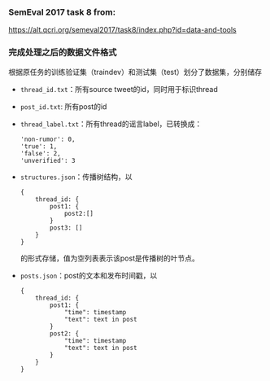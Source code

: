 ### SemEval 2017 task 8 from:
https://alt.qcri.org/semeval2017/task8/index.php?id=data-and-tools

### 完成处理之后的数据文件格式
根据原任务的训练验证集（traindev）和测试集（test）划分了数据集，分别储存

- `thread_id.txt`：所有source tweet的id，同时用于标识thread

- `post_id.txt`: 所有post的id

- `thread_label.txt`：所有thread的谣言label，已转换成：

    ```text
    'non-rumor': 0, 
    'true': 1, 
    'false': 2, 
    'unverified': 3
    ```

- `structures.json`：传播树结构，以

    ```text
    {
    	thread_id: {
    		post1: {
    			post2:[]
    		}
    		post3: []
    	}
    }
    ```

    的形式存储，值为空列表表示该post是传播树的叶节点。

- `posts.json`：post的文本和发布时间戳，以

    ```text
    {
    	thread_id: {
    		post1: {
    			"time": timestamp
    			"text": text in post
    		}
    		post2: {
    			"time": timestamp
    			"text": text in post
    		}
    	}
    }
    ```

    
